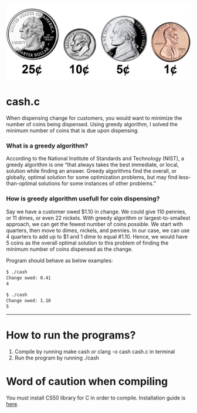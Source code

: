 ![coins](img/coins.jpg)

# cash.c

When dispensing change for customers, you would want to minimize the number of coins being dispensed. Using greedy algorithm, I solved the minimum number of coins that is due upon dispensing. 

### What is a greedy algorithm? 

According to the National Institute of Standards and Technology (NIST), a greedy algorithm is one “that always takes the best immediate, or local, solution while finding an answer. Greedy algorithms find the overall, or globally, optimal solution for some optimization problems, but may find less-than-optimal solutions for some instances of other problems.”

### How is greedy algorithm usefull for coin dispensing?

Say we have a customer owed $1.10 in change. We could give 110 pennies, or 11 dimes, or even 22 nickels. With greedy algorithm or largest-to-smallest approach, we can get the fewest number of coins possible. We start with quarters, then move to dimes, nickels, and pennies. In our case, we can use 4 quarters to add up to $1 and 1 dime to equal #1.10. Hence, we would have 5 coins as the overall optimal solution to this problem of finding the minimum number of coins dispensed as the change. 

Program should behave as below examples:

```
$ ./cash
Change owed: 0.41
4
```

```
$ ./cash
Change owed: 1.10
5
```

***

# How to run the programs?

1. Compile by running make cash or clang -o cash cash.c in terminal
2. Run the program by running ./cash


# Word of caution when compiling

You must install CS50 library for C in order to compile. Installation guide is [here](https://cs50.readthedocs.io/library/c/). 